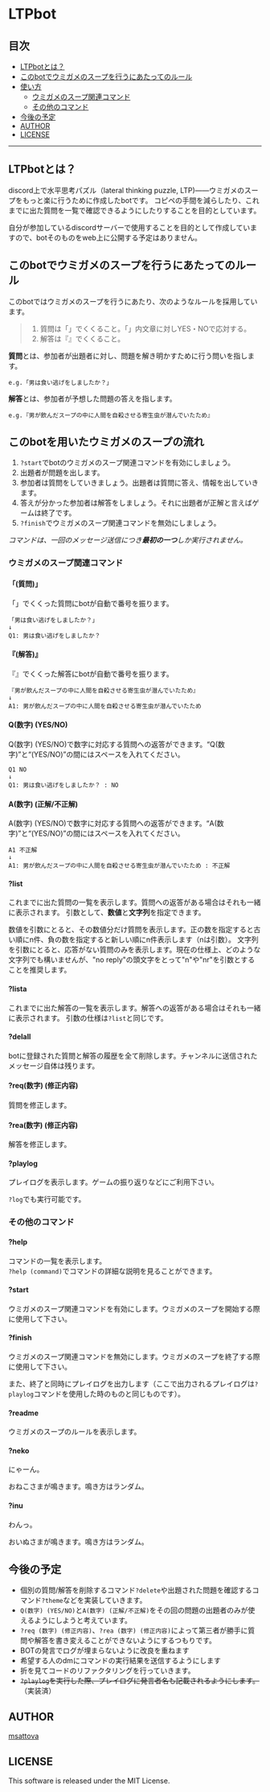 # LTPbot

## 目次

+ [LTPbotとは？](#LTPbotとは？)
+ [このbotでウミガメのスープを行うにあたってのルール](#このbotでウミガメのスープを行うにあたってのルール)
+ [使い方](#使い方)
  - [ウミガメのスープ関連コマンド](#ウミガメのスープ関連コマンド)
  - [その他のコマンド](#その他のコマンド)
+ [今後の予定](#今後の予定)
+ [AUTHOR](#AUTHOR)
+ [LICENSE](#LICENSE)
___

## LTPbotとは？

discord上で水平思考パズル（lateral thinking puzzle, LTP)――ウミガメのスープをもっと楽に行うために作成したbotです。
コピペの手間を減らしたり、これまでに出た質問を一覧で確認できるようにしたりすることを目的としています。

自分が参加しているdiscordサーバーで使用することを目的として作成していますので、botそのものをweb上に公開する予定はありません。

## このbotでウミガメのスープを行うにあたってのルール

このbotではウミガメのスープを行うにあたり、次のようなルールを採用しています。

> 1. 質問は「」でくくること。「」内文章に対しYES・NOで応対する。
> 2. 解答は『』でくくること。

**質問**とは、参加者が出題者に対し、問題を解き明かすために行う問いを指します。  
~~~
e.g.「男は食い逃げをしましたか？」
~~~
**解答**とは、参加者が予想した問題の答えを指します。
~~~
e.g.『男が飲んだスープの中に人間を自殺させる寄生虫が潜んでいたため』
~~~

## このbotを用いたウミガメのスープの流れ

1. `?start`でbotのウミガメのスープ関連コマンドを有効にしましょう。
2. 出題者が問題を出します。
3. 参加者は質問をしていきましょう。出題者は質問に答え、情報を出していきます。
4. 答えが分かった参加者は解答をしましょう。それに出題者が正解と言えばゲームは終了です。
5. `?finish`でウミガメのスープ関連コマンドを無効にしましょう。

*コマンドは、一回のメッセージ送信につき**最初の一つ**しか実行されません。*

### ウミガメのスープ関連コマンド

#### 「(質問)」

「」でくくった質問にbotが自動で番号を振ります。

~~~
「男は食い逃げをしましたか？」
↓
Q1: 男は食い逃げをしましたか？
~~~

#### 『(解答)』

『』でくくった解答にbotが自動で番号を振ります。

~~~
『男が飲んだスープの中に人間を自殺させる寄生虫が潜んでいたため』
↓
A1: 男が飲んだスープの中に人間を自殺させる寄生虫が潜んでいたため
~~~

#### Q(数字) (YES/NO)

Q(数字) (YES/NO)で数字に対応する質問への返答ができます。“Q(数字)”と“(YES/NO)”の間にはスペースを入れてください。

~~~
Q1 NO
↓
Q1: 男は食い逃げをしましたか？ : NO
~~~

#### A(数字) (正解/不正解)

A(数字) (YES/NO)で数字に対応する質問への返答ができます。“A(数字)”と“(YES/NO)”の間にはスペースを入れてください。

~~~
A1 不正解
↓
A1: 男が飲んだスープの中に人間を自殺させる寄生虫が潜んでいたため : 不正解
~~~

#### ?list

これまでに出た質問の一覧を表示します。質問への返答がある場合はそれも一緒に表示されます。
引数として、**数値**と**文字列**を指定できます。

数値を引数にとると、その数値分だけ質問を表示します。正の数を指定すると古い順にn件、負の数を指定すると新しい順にn件表示します（nは引数）。
文字列を引数にとると、応答がない質問のみを表示します。現在の仕様上、どのような文字列でも構いませんが、"no reply"の頭文字をとって"n"や"nr"を引数とすることを推奨します。

#### ?lista

これまでに出た解答の一覧を表示します。解答への返答がある場合はそれも一緒に表示されます。
引数の仕様は`?list`と同じです。

#### ?delall

botに登録された質問と解答の履歴を全て削除します。チャンネルに送信されたメッセージ自体は残ります。

#### ?req(数字) (修正内容)

質問を修正します。

#### ?rea(数字) (修正内容)

解答を修正します。

#### ?playlog

プレイログを表示します。ゲームの振り返りなどにご利用下さい。

`?log`でも実行可能です。

### その他のコマンド

#### ?help

コマンドの一覧を表示します。  
`?help (command)`でコマンドの詳細な説明を見ることができます。

#### ?start

ウミガメのスープ関連コマンドを有効にします。ウミガメのスープを開始する際に使用して下さい。

#### ?finish

ウミガメのスープ関連コマンドを無効にします。ウミガメのスープを終了する際に使用して下さい。

また、終了と同時にプレイログを出力します（ここで出力されるプレイログは`?playlog`コマンドを使用した時のものと同じものです）。

#### ?readme

ウミガメのスープのルールを表示します。

#### ?neko

にゃーん。

おねこさまが鳴きます。鳴き方はランダム。

#### ?inu

わんっ。

おいぬさまが鳴きます。鳴き方はランダム。

## 今後の予定

+ 個別の質問/解答を削除するコマンド`?delete`や出題された問題を確認するコマンド`?theme`などを実装していきます。
+ `Q(数字) (YES/NO)`と`A(数字) (正解/不正解)`をその回の問題の出題者のみが使えるようにしようと考えています。
+ `?req (数字) (修正内容)`、`?rea (数字) (修正内容)`によって第三者が勝手に質問や解答を書き変えることができないようにするつもりです。
+ BOTの発言でログが埋まらないように改良を重ねます
+ 希望する人のdmにコマンドの実行結果を送信するようにします
+ 折を見てコードのリファクタリングを行っていきます。
+ ~~`?playlog`を実行した際、プレイログに発言者名も記載されるようにします。~~（実装済）

## AUTHOR

[msattova](https://github.com/msattova)

## LICENSE

This software is released under the MIT License.
